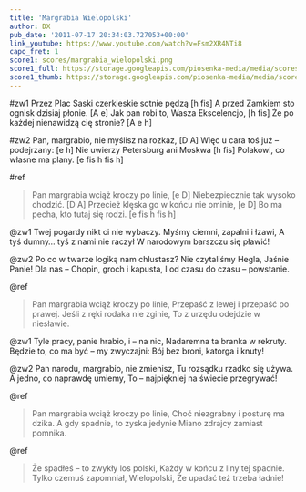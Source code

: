 ```yaml
---
title: 'Margrabia Wielopolski'
author: DX
pub_date: '2011-07-17 20:34:03.727053+00:00'
link_youtube: https://www.youtube.com/watch?v=Fsm2XR4NTi8
capo_fret: 1
score1: scores/margrabia_wielopolski.png
score1_full: https://storage.googleapis.com/piosenka-media/media/scores/margrabia_wielopolski.png
score1_thumb: https://storage.googleapis.com/piosenka-media/media/scores/margrabia_wielopolski.png.180x0_q85_upscale.jpg
---
```


#zw1
Przez Plac Saski czerkieskie sotnie pędzą [h fis]
A przed Zamkiem sto ognisk dzisiaj płonie. [A e]
Jak pan robi to, Wasza Ekscelencjo, [h fis]
Że po każdej nienawidzą cię stronie? [A e h]

#zw2
Pan, margrabio, nie myślisz na rozkaz, [D A]
Więc u cara toś już – podejrzany: [e h]
Nie uwierzy Petersburg ani Moskwa [h fis]
Polakowi, co własne ma plany. [e fis h fis h]

#ref
>Pan margrabia wciąż kroczy po linie, [e D]
>Niebezpiecznie tak wysoko chodzić. [D A]
>Przecież klęska go w końcu nie ominie, [e D]
>Bo ma pecha, kto tutaj się rodzi.  [e fis h fis h]

@zw1
Twej pogardy nikt ci nie wybaczy.
Myśmy ciemni, zapalni i łzawi,
A tyś dumny… tyś z nami nie raczył
W narodowym barszczu się pławić!

@zw2
Po co w twarze logiką nam chlustasz?
Nie czytaliśmy Hegla, Jaśnie Panie!
Dla nas – Chopin, groch i kapusta,
I od czasu do czasu – powstanie.

@ref
>Pan margrabia wciąż kroczy po linie,
>Przepaść z lewej i przepaść po prawej.
>Jeśli z ręki rodaka nie zginie,
>To z urzędu odejdzie w niesławie.

@zw1
Tyle pracy, panie hrabio, i – na nic,
Nadaremna ta branka w rekruty.
Będzie to, co ma być – my zwyczajni:
Bój bez broni, katorga i knuty!

@zw2
Pan narodu, margrabio, nie zmienisz,
Tu rozsądku rzadko się używa.
A jedno, co naprawdę umiemy,
To – najpiękniej na świecie przegrywać!

@ref
>Pan margrabia wciąż kroczy po linie,
>Choć niezgrabny i posturę ma dzika.
>A gdy spadnie, to zyska jedynie
>Miano zdrajcy zamiast pomnika.

@ref
>Że spadłeś – to zwykły los polski,
>Każdy w końcu z liny tej spadnie.
>Tylko czemuś zapomniał, Wielopolski,
>Że upadać też trzeba ładnie!